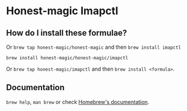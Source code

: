 # Honest-magic Imapctl

## How do I install these formulae?

Or `brew tap honest-magic/honest-magic` and then `brew install imapctl`

`brew install honest-magic/honest-magic/imapctl`

Or `brew tap honest-magic/imapctl` and then `brew install <formula>`.

## Documentation

`brew help`, `man brew` or check [Homebrew's documentation](https://docs.brew.sh).
